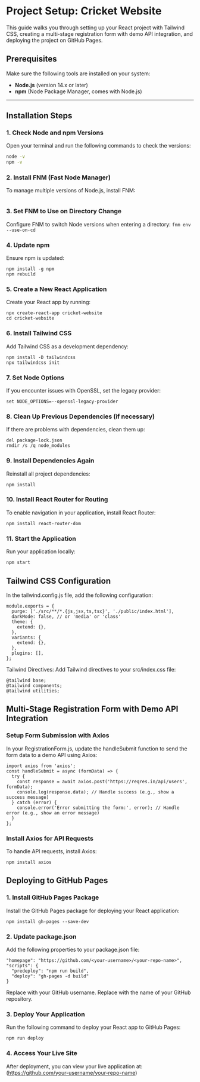 # Project Setup: Cricket Website

This guide walks you through setting up your React project with Tailwind CSS, creating a multi-stage registration form with demo API integration, and deploying the project on GitHub Pages.

## Prerequisites
Make sure the following tools are installed on your system:

- **Node.js** (version 14.x or later)
- **npm** (Node Package Manager, comes with Node.js)

---

## Installation Steps

### 1. Check Node and npm Versions

Open your terminal and run the following commands to check the versions:

```bash
node -v
npm -v
```
### 2. Install FNM (Fast Node Manager)
To manage multiple versions of Node.js, install FNM:
```winget install Schniz.fnm
```
### 3. Set FNM to Use on Directory Change
Configure FNM to switch Node versions when entering a directory:
```fnm env --use-on-cd```
### 4. Update npm
Ensure npm is updated:
```
npm install -g npm
npm rebuild
```
### 5. Create a New React Application
Create your React app by running:
```
npx create-react-app cricket-website
cd cricket-website
```
### 6. Install Tailwind CSS
Add Tailwind CSS as a development dependency:
```
npm install -D tailwindcss
npx tailwindcss init
```
### 7. Set Node Options
If you encounter issues with OpenSSL, set the legacy provider:
```
set NODE_OPTIONS=--openssl-legacy-provider
```
### 8. Clean Up Previous Dependencies (if necessary)
If there are problems with dependencies, clean them up:
```
del package-lock.json
rmdir /s /q node_modules
```
### 9. Install Dependencies Again
Reinstall all project dependencies:
```
npm install
```
### 10. Install React Router for Routing
To enable navigation in your application, install React Router:
```
npm install react-router-dom
```
### 11. Start the Application
Run your application locally:
```
npm start
```

## Tailwind CSS Configuration
In the tailwind.config.js file, add the following configuration:
```
module.exports = {
  purge: ['./src/**/*.{js,jsx,ts,tsx}', './public/index.html'],
  darkMode: false, // or 'media' or 'class'
  theme: {
    extend: {},
  },
  variants: {
    extend: {},
  },
  plugins: [],
};
```
Tailwind Directives:
Add Tailwind directives to your src/index.css file:
```
@tailwind base;
@tailwind components;
@tailwind utilities;
```
## Multi-Stage Registration Form with Demo API Integration
### Setup Form Submission with Axios
In your RegistrationForm.js, update the handleSubmit function to send the form data to a demo API using Axios:
```
import axios from 'axios';
const handleSubmit = async (formData) => {
  try {
    const response = await axios.post('https://reqres.in/api/users', formData);
    console.log(response.data); // Handle success (e.g., show a success message)
  } catch (error) {
    console.error('Error submitting the form:', error); // Handle error (e.g., show an error message)
  }
};
```
### Install Axios for API Requests
To handle API requests, install Axios:
```
npm install axios
```

## Deploying to GitHub Pages
### 1. Install GitHub Pages Package
Install the GitHub Pages package for deploying your React application:
```
npm install gh-pages --save-dev
```
### 2. Update package.json
Add the following properties to your package.json file:
```
"homepage": "https://github.com/<your-username>/<your-repo-name>",
"scripts": {
  "predeploy": "npm run build",
  "deploy": "gh-pages -d build"
}
```
Replace <your-username> with your GitHub username.
Replace <your-repo-name> with the name of your GitHub repository.
### 3. Deploy Your Application
Run the following command to deploy your React app to GitHub Pages:
```
npm run deploy
```
### 4. Access Your Live Site
After deployment, you can view your live application at:
(https://github.com/your-username/your-repo-name)
